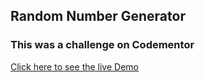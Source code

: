 ## Random Number Generator

### This was a challenge on Codementor

[Click here to see the live Demo](https://random-dice-roller.herokuapp.com/index.php)
